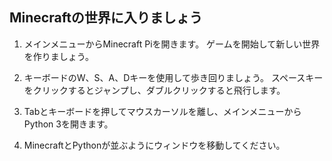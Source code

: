 ## Minecraftの世界に入りましょう

1. メインメニューからMinecraft Piを開きます。 ゲームを開始して新しい世界を作りましょう。

2. キーボードのW、S、A、Dキーを使用して歩き回りましょう。 スペースキーをクリックするとジャンプし、ダブルクリックすると飛行します。

3. Tabとキーボードを押してマウスカーソルを離し、メインメニューからPython 3を開きます。

4. MinecraftとPythonが並ぶようにウィンドウを移動してください。